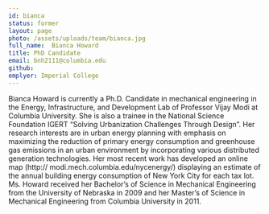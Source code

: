 ```yaml
---
id: bianca
status: former
layout: page
photo: /assets/uploads/team/bianca.jpg
full_name:  Bianca Howard
title: PhD Candidate
email: bnh2111@columbia.edu
github: 
emplyer: Imperial College
---
```

Bianca Howard is currently a Ph.D. Candidate in mechanical engineering in the Energy, Infrastructure, and Development Lab of Professor Vijay Modi at Columbia University. She is also a trainee in the National Science Foundation IGERT “Solving Urbanization Challenges Through Design”.  Her research interests are in urban energy planning with emphasis on maximizing the reduction of primary energy consumption and greenhouse gas emissions in an urban environment by incorporating various distributed generation technologies. Her most recent work has developed an online map (http:// modi.mech.columbia.edu/nycenergy/) displaying an estimate of the annual building energy consumption of New York City for each tax lot.  Ms. Howard received her Bachelor’s of Science in Mechanical Engineering from the University of Nebraska in 2009 and her Master’s of Science in Mechanical Engineering from Columbia University in 2011.

